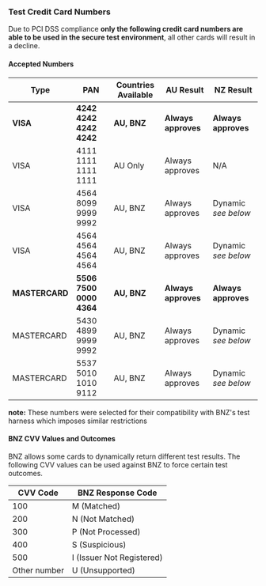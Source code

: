 ### Test Credit Card Numbers

Due to PCI DSS compliance **only the following credit card numbers are able to be used in the secure test environment**, all other cards will result in a decline.

#### Accepted Numbers
|Type|PAN|Countries Available|AU Result|NZ Result|
|----|---|-------------------|---------|---------|
|**VISA**|**4242 4242 4242 4242**|**AU, BNZ**|**Always approves**|**Always approves**|
|VISA|4111 1111 1111 1111|AU Only|Always approves|N/A|
|VISA|4564 8099 9999 9992|AU, BNZ|Always approves|Dynamic _see below_|
|VISA|4564 4564 4564 4564|AU, BNZ|Always approves|Dynamic _see below_|
|**MASTERCARD**|**5506 7500 0000 4364**|**AU, BNZ**|**Always approves**|**Always approves**|
|MASTERCARD|5430 4899 9999 9992|AU, BNZ|Always approves|Dynamic _see below_|
|MASTERCARD|5537 5010 1010 9112|AU, BNZ|Always approves|Dynamic _see below_|

**note:** These numbers were selected for their compatibility with BNZ's test harness which imposes similar restrictions

#### BNZ CVV Values and Outcomes

BNZ allows some cards to dynamically return different test results. The following CVV values can be used against BNZ to force certain test outcomes.

|CVV Code|BNZ Response Code|
|--------|-----------------|
|100|M (Matched)|
|200|N (Not Matched)|
|300|P (Not Processed)|
|400|S (Suspicious)|
|500|I (Issuer Not Registered)|
|Other number|U (Unsupported)|
